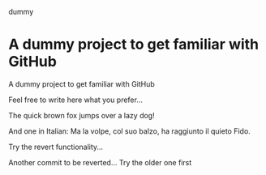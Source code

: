 dummy

A dummy project to get familiar with GitHub
=====

A dummy project to get familiar with GitHub

Feel free to write here what you prefer...

The quick brown fox jumps over a lazy dog!

And one in Italian:
Ma la volpe, col suo balzo, ha raggiunto il quieto Fido.

Try the revert functionality...

Another commit to be reverted... Try the older one first
